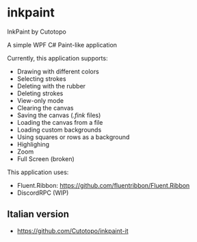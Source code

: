 # inkpaint
InkPaint
by Cutotopo

A simple WPF C# Paint-like application

Currently, this application supports:
 - Drawing with different colors
 - Selecting strokes
 - Deleting with the rubber
 - Deleting strokes
 - View-only mode
 - Clearing the canvas
 - Saving the canvas (*.fink* files)
 - Loading the canvas from a file
 - Loading custom backgrounds
 - Using squares or rows as a background
 - Highlighing
 - Zoom
 - Full Screen (broken)
 
This application uses:
 - Fluent.Ribbon: https://github.com/fluentribbon/Fluent.Ribbon
 - DiscordRPC (WIP)

## Italian version
 - https://github.com/Cutotopo/inkpaint-it
